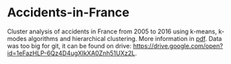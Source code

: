 # Accidents-in-France
Cluster analysis of accidents in France from 2005 to 2016 using k-means, k-modes algorithms and hierarchical clustering.
More information in [pdf](https://github.com/dusan-mart/Accidents-in-France/blob/main/Clustering.pdf).
Data was too big for git, it can be found on drive: https://drive.google.com/open?id=1eFazHLP-6Qz4D4ugXIkXA0Znh51UXz2L.

